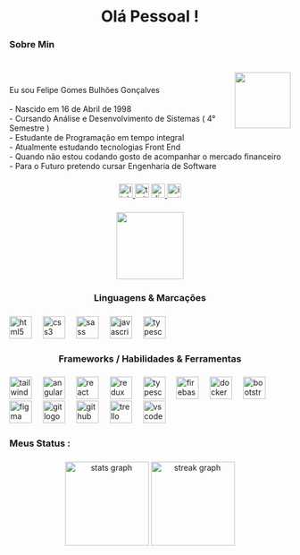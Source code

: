 <h1 align="center">Olá Pessoal !</h1>

###

<h3 align="left">Sobre Min</h3>

###

<br clear="both">

<img align="right" height="100" src="https://scontent.frec8-1.fna.fbcdn.net/v/t31.18172-8/21731715_846288082197178_8228783692634689029_o.jpg?_nc_cat=108&ccb=1-7&_nc_sid=7a1959&_nc_ohc=Fl7t5X7X7CwAX9zY6SR&_nc_ht=scontent.frec8-1.fna&oh=00_AfAqcH4q2rN_1hiEz1RgnsVl_wLZ9ytdgTS22_iTibu0DQ&oe=658CD1FD"  />

###

<p align="left">Eu sou Felipe Gomes Bulhões Gonçalves<br><br>- Nascido em 16 de Abril de 1998<br>- Cursando Análise e Desenvolvimento de Sistemas ( 4° Semestre )<br>- Estudante de Programação em tempo integral<br>- Atualmente estudando tecnologias Front End<br>- Quando não estou codando gosto de acompanhar o mercado financeiro<br>- Para o Futuro pretendo cursar Engenharia de Software</p>

###

<div align="center">
  <a href="https://www.linkedin.com/in/felipegbulh%C3%B5es/" target="_blank">
    <img src="https://img.shields.io/static/v1?message=LinkedIn&logo=linkedin&label=&color=0077B5&logoColor=white&labelColor=&style=for-the-badge" height="25" alt="linkedin logo"  />
  </a>
  <img src="https://img.shields.io/static/v1?message=Twitter&logo=twitter&label=&color=1DA1F2&logoColor=white&labelColor=&style=for-the-badge" height="25" alt="twitter logo"  />
  <a href="felipegbulhoes" target="_blank">
    <img src="https://img.shields.io/static/v1?message=Discord&logo=discord&label=&color=7289DA&logoColor=white&labelColor=&style=for-the-badge" height="25" alt="discord logo"  />
  </a>
  <a href="https://www.instagram.com/felipegbulhoes/" target="_blank">
    <img src="https://img.shields.io/static/v1?message=Instagram&logo=instagram&label=&color=E4405F&logoColor=white&labelColor=&style=for-the-badge" height="25" alt="instagram logo"  />
  </a>
</div>

###

<div align="center">
  <img height="120" src="https://media3.giphy.com/media/du3J3cXyzhj75IOgvA/giphy.gif?cid=ecf05e47zggngv87nv2dnt1lz6nqbn0cagc5t0fqa6rrhxoq&ep=v1_gifs_search&rid=giphy.gif&ct=g"  />
</div>

###

<h3 align="center">Linguagens & Marcações</h3>

###

<div align="left">
  <img src="https://cdn.jsdelivr.net/gh/devicons/devicon/icons/html5/html5-original.svg" height="40" alt="html5 logo"  />
  <img width="12" />
  <img src="https://cdn.jsdelivr.net/gh/devicons/devicon/icons/css3/css3-original.svg" height="40" alt="css3 logo"  />
  <img width="12" />
  <img src="https://cdn.jsdelivr.net/gh/devicons/devicon/icons/sass/sass-original.svg" height="40" alt="sass logo"  />
  <img width="12" />
  <img src="https://cdn.jsdelivr.net/gh/devicons/devicon/icons/javascript/javascript-original.svg" height="40" alt="javascript logo"  />
  <img width="12" />
  <img src="https://cdn.jsdelivr.net/gh/devicons/devicon/icons/typescript/typescript-original.svg" height="40" alt="typescript logo"  />
</div>

###

<h3 align="center">Frameworks / Habilidades & Ferramentas</h3>

###

<div align="left">
  <img src="https://cdn.jsdelivr.net/gh/devicons/devicon/icons/tailwindcss/tailwindcss-plain.svg" height="40" alt="tailwindcss logo"  />
  <img width="12" />
  <img src="https://cdn.jsdelivr.net/gh/devicons/devicon/icons/angularjs/angularjs-original.svg" height="40" alt="angularjs logo"  />
  <img width="12" />
  <img src="https://cdn.jsdelivr.net/gh/devicons/devicon/icons/react/react-original.svg" height="40" alt="react logo"  />
  <img width="12" />
  <img src="https://cdn.jsdelivr.net/gh/devicons/devicon/icons/redux/redux-original.svg" height="40" alt="redux logo"  />
  <img width="12" />
  <img src="https://cdn.jsdelivr.net/gh/devicons/devicon/icons/typescript/typescript-original.svg" height="40" alt="typescript logo"  />
  <img width="12" />
  <img src="https://cdn.jsdelivr.net/gh/devicons/devicon/icons/firebase/firebase-plain-wordmark.svg" height="40" alt="firebase logo"  />
  <img width="12" />
  <img src="https://cdn.jsdelivr.net/gh/devicons/devicon/icons/docker/docker-plain-wordmark.svg" height="40" alt="docker logo"  />
  <img width="12" />
  <img src="https://cdn.jsdelivr.net/gh/devicons/devicon/icons/bootstrap/bootstrap-original.svg" height="40" alt="bootstrap logo"  />
  <img width="12" />
  <img src="https://cdn.jsdelivr.net/gh/devicons/devicon/icons/figma/figma-original.svg" height="40" alt="figma logo"  />
  <img width="12" />
  <img src="https://cdn.jsdelivr.net/gh/devicons/devicon/icons/git/git-original.svg" height="40" alt="git logo"  />
  <img width="12" />
  <img src="https://cdn.jsdelivr.net/gh/devicons/devicon/icons/github/github-original.svg" height="40" alt="github logo"  />
  <img width="12" />
  <img src="https://cdn.jsdelivr.net/gh/devicons/devicon/icons/trello/trello-plain.svg" height="40" alt="trello logo"  />
  <img width="12" />
  <img src="https://cdn.jsdelivr.net/gh/devicons/devicon/icons/vscode/vscode-original.svg" height="40" alt="vscode logo"  />
</div>

###

<h3 align="left">Meus Status :</h3>

###

<div align="center">
  <img src="https://github-readme-stats.vercel.app/api?username=felipegbulhoes&hide_title=false&hide_rank=false&show_icons=true&include_all_commits=true&count_private=true&disable_animations=false&theme=dracula&locale=pt-br&hide_border=false&order=1" height="150" alt="stats graph"  />
  <img src="https://streak-stats.demolab.com?user=felipegbulhoes&locale=en&mode=daily&theme=dracula&hide_border=false&border_radius=5&order=3" height="150" alt="streak graph"  />
</div>

###

